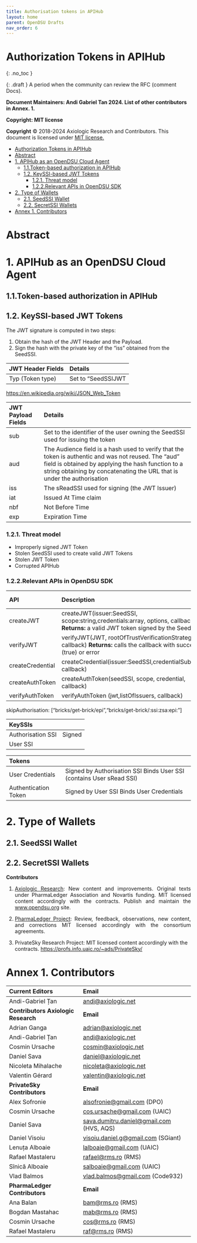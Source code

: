 ```yaml
---
title: Authorisation tokens in APIHub
layout: home
parent: OpenDSU Drafts
nav_order: 6
---
```



# **Authorization Tokens in APIHub**
{: .no_toc }

{: .draft }
A period when the community can review the RFC (comment Docs).

**Document Maintainers: Andi Gabriel Tan 2024. List of other contributors in Annex. 1.**

**Copyright: MIT license**

 **Copyright** © 2018-2024 Axiologic Research and Contributors.
This document is licensed under [MIT license.](https://en.wikipedia.org/wiki/MIT_License)

<!-- TOC -->
* [Authorization Tokens in APIHub](#authorization-tokens-in-apihub)
* [Abstract](#abstract)
* [1. APIHub as an OpenDSU Cloud Agent](#1-apihub-as-an-opendsu-cloud-agent)
  * [1.1.Token-based authorization in APIHub](#11token-based-authorization-in-apihub)
  * [1.2. KeySSI-based JWT Tokens](#12-keyssi-based-jwt-tokens-)
    * [1.2.1. Threat model](#121-threat-model)
    * [1.2.2.Relevant APIs in OpenDSU SDK](#122relevant-apis-in-opendsu-sdk)
* [2. Type of Wallets](#2-type-of-wallets)
  * [2.1. SeedSSI Wallet](#21-seedssi-wallet)
  * [2.2. SecretSSI Wallets](#22-secretssi-wallets)
* [Annex 1. Contributors](#annex-1-contributors)
<!-- TOC -->

# **Abstract**

# **1. APIHub as an OpenDSU Cloud Agent**

## **1.1.Token-based authorization in APIHub**

## **1.2. KeySSI-based JWT Tokens** 

The JWT signature is computed in two steps:
1. Obtain the hash of the JWT Header and the Payload.
2. Sign the hash with the private key of the “iss” obtained from the SeedSSI.

| JWT Header Fields  | Details            |
|:-------------------|:-------------------|
| Typ (Token type)   | Set to “SeedSSIJWT |

<a href="">https://en.wikipedia.org/wiki/JSON_Web_Token
</a>

| JWT Payload Fields    | Details                                                                                                                                                                                                                                |
|:----------------------|:---------------------------------------------------------------------------------------------------------------------------------------------------------------------------------------------------------------------------------------|
| sub                   | Set to the identifier of the user owning the SeedSSI used for issuing the token                                                                                                                                                        |
| aud                   | The Audience field is a hash used to verify that the token is authentic and was not reused. The “aud” field is obtained by applying the hash  function to a string  obtaining by concatenating the URL that is under the authorisation |
| iss                   | The sReadSSI used for signing (the JWT Issuer)                                                                                                                                                                                         |
| iat                   | Issued At Time claim                                                                                                                                                                                                                   |
| nbf                   | Not Before Time                                                                                                                                                                                                                        |
| exp                   | Expiration Time                                                                                                                                                                                                                        |

### **1.2.1. Threat model**

* Improperly signed JWT Token
* Stolen SeedSSI used to create valid JWT Tokens
* Stolen JWT Token 
* Corrupted APIHub 

### **1.2.2.Relevant APIs in OpenDSU SDK**

| API              | Description                                                                                                                        | API family    |
|:-----------------|:-----------------------------------------------------------------------------------------------------------------------------------|:--------------|
| createJWT        | createJWT(issuer:SeedSSI, scope:string,credentials:array, options,  callback) **Returns:** a valid JWT token signed by the SeedSSI | crypto        |
| verifyJWT        | verifyJWT(JWT, rootOfTrustVerificationStrategy, callback) **Returns:** calls the callback with success (true) or error             | crypto        |
| createCredential | createCredential(issuer:SeedSSI,credentialSubject, callback)                                                                       |               |
| createAuthToken  | createAuthToken(seedSSI, scope, credential, callback)                                                                              |               |
| verifyAuthToken  | verifyAuthToken (jwt,listOfIssuers, callback)                                                                                      |               |

skipAuthorisation: [“bricks/get-brick/epi”,“bricks/get-brick/:ssi:zsa:epi:”]

| KeySSIs           |        |
|:------------------|:-------|
| Authorisation SSI | Signed |
| User SSI          |        |

| Tokens               |                                                                       |
|:---------------------|:----------------------------------------------------------------------|
| User Credentials     | Signed by Authorisation SSI  Binds User SSI (contains User sRead SSI) |
| Authentication Token | Signed by User SSI  Binds User Credentials                            |


# **2. Type of Wallets**

## **2.1. SeedSSI Wallet**

## **2.2. SecretSSI Wallets**

 
**Contributors**


1. <p style='text-align: justify;'><a href="https://www.axiologic.net/">Axiologic Research</a>: New content and improvements. Original texts under PharmaLedger Association and Novartis funding. MIT licensed content accordingly with the contracts. Publish and maintain the <a href="https://www.opendsu.org/">www.opendsu.org</a> site.

2. <p style='text-align: justify;'><a href="https://pharmaledger.org/">PharmaLedger Project</a>: Review, feedback, observations, new content, and corrections MIT licensed accordingly with the consortium agreements.

3. PrivateSky Research Project: MIT licensed content accordingly with the contracts. 
<a href="https://profs.info.uaic.ro/~ads/PrivateSky/"> https://profs.info.uaic.ro/~ads/PrivateSky/</a>

# **Annex 1. Contributors**

| **Current Editors**                  | **Email**                                |
|:-------------------------------------|:-----------------------------------------|
| Andi-Gabriel Țan                     | andi@axiologic.net                       |
| **Contributors Axiologic Research**  | **Email**                                |
| Adrian Ganga                         | adrian@axiologic.net                     |
| Andi-Gabriel Țan                     | andi@axiologic.net                       |
| Cosmin Ursache                       | cosmin@axiologic.net                     |
| Daniel Sava                          | daniel@axiologic.net                     |
| Nicoleta Mihalache                   | nicoleta@axiologic.net                   |
| Valentin Gérard                      | valentin@axiologic.net                   |
| **PrivateSky Contributors**          | **Email**                                |
| Alex Sofronie                        | alsofronie@gmail.com (DPO)               |
| Cosmin Ursache                       | cos.ursache@gmail.com (UAIC)             |
| Daniel Sava                          | sava.dumitru.daniel@gmail.com (HVS, AQS) |
| Daniel Visoiu                        | visoiu.daniel.g@gmail.com (SGiant)       |
| Lenuța Alboaie                       | lalboaie@gmail.com (UAIC)                |
| Rafael Mastaleru                     | rafael@rms.ro (RMS)                      |
| Sînică Alboaie                       | salboaie@gmail.com (UAIC)                |
| Vlad Balmos                          | vlad.balmos@gmail.com (Code932)          |
| **PharmaLedger Contributors**        | **Email**                                |
| Ana Balan                            | bam@rms.ro (RMS)                         |
| Bogdan Mastahac                      | mab@rms.ro (RMS)                         |
| Cosmin Ursache                       | cos@rms.ro (RMS)                         |
| Rafael Mastaleru                     | raf@rms.ro (RMS)                         |
